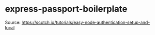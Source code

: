 # express-passport-boilerplate
Source: https://scotch.io/tutorials/easy-node-authentication-setup-and-local
